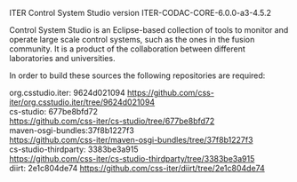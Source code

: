 ITER Control System Studio version ITER-CODAC-CORE-6.0.0-a3-4.5.2

Control System Studio is an Eclipse-based collection of tools
to monitor and operate large scale control systems, such as the
ones in the fusion community. It is a product of the collaboration
between different laboratories and universities.

In order to build these sources the following repositories are required:
				   
org.csstudio.iter: 9624d021094
<https://github.com/css-iter/org.csstudio.iter/tree/9624d021094>  
cs-studio: 677be8bfd72  
<https://github.com/css-iter/cs-studio/tree/677be8bfd72>  
maven-osgi-bundles:37f8b1227f3  
<https://github.com/css-iter/maven-osgi-bundles/tree/37f8b1227f3>  
cs-studio-thirdparty: 3383be3a915  
<https://github.com/css-iter/cs-studio-thirdparty/tree/3383be3a915>  
diirt: 2e1c804de74
<https://github.com/css-iter/diirt/tree/2e1c804de74>  

